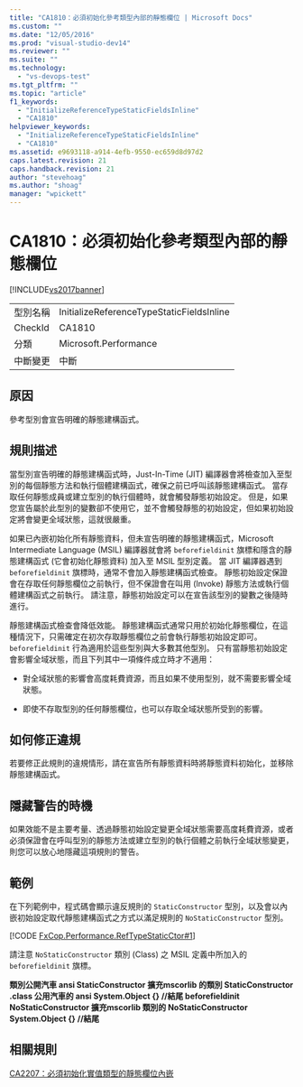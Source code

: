 ```yaml
---
title: "CA1810：必須初始化參考類型內部的靜態欄位 | Microsoft Docs"
ms.custom: ""
ms.date: "12/05/2016"
ms.prod: "visual-studio-dev14"
ms.reviewer: ""
ms.suite: ""
ms.technology: 
  - "vs-devops-test"
ms.tgt_pltfrm: ""
ms.topic: "article"
f1_keywords: 
  - "InitializeReferenceTypeStaticFieldsInline"
  - "CA1810"
helpviewer_keywords: 
  - "InitializeReferenceTypeStaticFieldsInline"
  - "CA1810"
ms.assetid: e9693118-a914-4efb-9550-ec659d8d97d2
caps.latest.revision: 21
caps.handback.revision: 21
author: "stevehoag"
ms.author: "shoag"
manager: "wpickett"
---
```

# CA1810：必須初始化參考類型內部的靜態欄位
[!INCLUDE[vs2017banner](../code-quality/includes/vs2017banner.md)]

|||  
|-|-|  
|型別名稱|InitializeReferenceTypeStaticFieldsInline|  
|CheckId|CA1810|  
|分類|Microsoft.Performance|  
|中斷變更|中斷|  
  
## 原因  
 參考型別會宣告明確的靜態建構函式。  
  
## 規則描述  
 當型別宣告明確的靜態建構函式時，Just\-In\-Time \(JIT\) 編譯器會將檢查加入至型別的每個靜態方法和執行個體建構函式，確保之前已呼叫該靜態建構函式。  當存取任何靜態成員或建立型別的執行個體時，就會觸發靜態初始設定。  但是，如果您宣告屬於此型別的變數卻不使用它，並不會觸發靜態的初始設定，但如果初始設定將會變更全域狀態，這就很嚴重。  
  
 如果已內嵌初始化所有靜態資料，但未宣告明確的靜態建構函式，Microsoft Intermediate Language \(MSIL\) 編譯器就會將 `beforefieldinit` 旗標和隱含的靜態建構函式 \(它會初始化靜態資料\) 加入至 MSIL 型別定義。  當 JIT 編譯器遇到 `beforefieldinit` 旗標時，通常不會加入靜態建構函式檢查。  靜態初始設定保證會在存取任何靜態欄位之前執行，但不保證會在叫用 \(Invoke\) 靜態方法或執行個體建構函式之前執行。  請注意，靜態初始設定可以在宣告該型別的變數之後隨時進行。  
  
 靜態建構函式檢查會降低效能。  靜態建構函式通常只用於初始化靜態欄位，在這種情況下，只需確定在初次存取靜態欄位之前會執行靜態初始設定即可。  `beforefieldinit` 行為適用於這些型別與大多數其他型別。  只有當靜態初始設定會影響全域狀態，而且下列其中一項條件成立時才不適用：  
  
-   對全域狀態的影響會高度耗費資源，而且如果不使用型別，就不需要影響全域狀態。  
  
-   即使不存取型別的任何靜態欄位，也可以存取全域狀態所受到的影響。  
  
## 如何修正違規  
 若要修正此規則的違規情形，請在宣告所有靜態資料時將靜態資料初始化，並移除靜態建構函式。  
  
## 隱藏警告的時機  
 如果效能不是主要考量、透過靜態初始設定變更全域狀態需要高度耗費資源，或者必須保證會在呼叫型別的靜態方法或建立型別的執行個體之前執行全域狀態變更，則您可以放心地隱藏這項規則的警告。  
  
## 範例  
 在下列範例中，程式碼會顯示違反規則的 `StaticConstructor` 型別，以及會以內嵌初始設定取代靜態建構函式之方式以滿足規則的 `NoStaticConstructor` 型別。  
  
 [!CODE [FxCop.Performance.RefTypeStaticCtor#1](../CodeSnippet/VS_Snippets_CodeAnalysis/FxCop.Performance.RefTypeStaticCtor#1)]  
  
 請注意 `NoStaticConstructor` 類別 \(Class\) 之 MSIL 定義中所加入的 `beforefieldinit` 旗標。  
  
  **類別公開汽車 ansi StaticConstructor 擴充mscorlib 的類別 StaticConstructor .class 公用汽車的 ansi System.Object {} \/\/結尾 beforefieldinit NoStaticConstructor 擴充mscorlib 類別的 NoStaticConstructor System.Object {} \/\/結尾**   
## 相關規則  
 [CA2207：必須初始化實值類型的靜態欄位內嵌](../code-quality/ca2207-initialize-value-type-static-fields-inline.md)